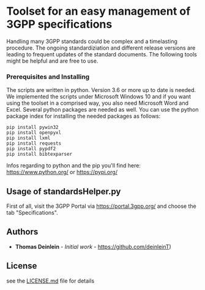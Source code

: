 # Toolset for an easy management of 3GPP specifications

Handling many 3GPP standards could be complex and a timelasting procedure. The ongoing standardiziation and different release versions are leading to frequent updates of the standard documents. The following tools might be helpful and are free to use.

### Prerequisites and Installing

The scripts are written in python. Version 3.6 or more up to date is needed. We implemented the scripts under Microsoft Windows 10 and if you want using the toolset in a comprised way, you also need Microsoft Word and Excel.
Several python packages are needed as well. You can use the python package index for installing the needed packages as follows:

```
pip install pywin32
pip install openpyxl
pip install lxml
pip install requests
pip install pypdf2
pip install bibtexparser
```

Infos regarding to python and the pip you'll find here: https://www.python.org/ or https://pypi.org/

## Usage of standardsHelper.py

First of all, visit the 3GPP Portal via https://portal.3gpp.org/ and choose the tab "Specifications".


## Authors

* **Thomas Deinlein** - *Initial work* - https://github.com/deinleinT)

## License

see the [LICENSE.md](LICENSE.md) file for details

